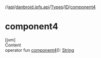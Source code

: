 //[api](../../../index.md)/[danbroid.ipfs.api](../../index.md)/[Types](../index.md)/[ID](index.md)/[component4](component4.md)



# component4  
[jvm]  
Content  
operator fun [component4](component4.md)(): [String](https://kotlinlang.org/api/latest/jvm/stdlib/kotlin/-string/index.html)  



